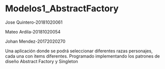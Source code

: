 # Modelos1_AbstractFactory

 Jose Quintero-20181020061

 Mateo Ardila-20181020054

 Johan Mendez-20172020270

Una aplicación donde se podrá seleccionar diferentes razas personajes, cada una con items diferentes. Programado implementando los patrones de diseño Abstract Factory y Singleton
